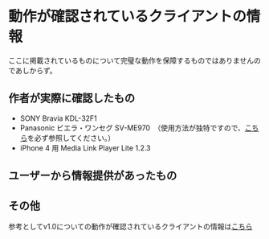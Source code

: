 # 動作が確認されているクライアントの情報 #
ここに掲載されているものについて完璧な動作を保障するものではありませんのであしからず。
## 作者が実際に確認したもの ##
  * SONY Bravia KDL-32F1
  * Panasonic ビエラ・ワンセグ SV-ME970　（使用方法が独特ですので、[こちら](SVME970.md)を必ず参照してください。）
  * iPhone 4 用 Media Link Player Lite 1.2.3

## ユーザーから情報提供があったもの ##

## その他 ##
参考としてv1.0についての動作が確認されているクライアントの情報は[こちら](http://code.google.com/p/beer-media-server/wiki/Clients)